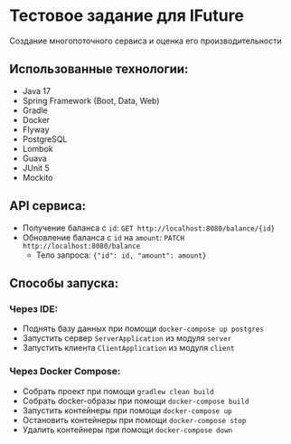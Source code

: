 # Тестовое задание для IFuture
Создание многопоточного сервиса и оценка его производительности

## Использованные технологии:
- Java 17
- Spring Framework (Boot, Data, Web)
- Gradle
- Docker
- Flyway
- PostgreSQL
- Lombok
- Guava
- JUnit 5
- Mockito

## API сервиса:
* Получение баланса c `id`: `GET http://localhost:8080/balance/{id}`
* Обновление баланса c `id` на `amount`: `PATCH http://localhost:8080/balance`
  * Тело запроса: `{"id": id, "amount": amount}`

## Способы запуска:
### Через IDE:
- Поднять базу данных при помощи `docker-compose up postgres`
- Запустить сервер `ServerApplication` из модуля `server`
- Запустить клиента `ClientApplication` из модуля `client`
### Через Docker Compose:
- Собрать проект при помощи `gradlew clean build`
- Собрать docker-образы при помощи `docker-compose build`
- Запустить контейнеры при помощи `docker-compose up`
- Остановить контейнеры при помощи `docker-compose stop`
- Удалить контейнеры при помощи `docker-compose down`